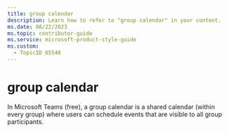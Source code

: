 ```yaml
---
title: group calendar
description: Learn how to refer to "group calendar" in your content.
ms.date: 08/22/2023
ms.topic: contributor-guide
ms.service: microsoft-product-style-guide
ms.custom:
  - TopicID 65548
---
```



# group calendar

In Microsoft Teams (free), a group calendar is a shared calendar (within every group) where users can schedule events that are visible to all group participants.

